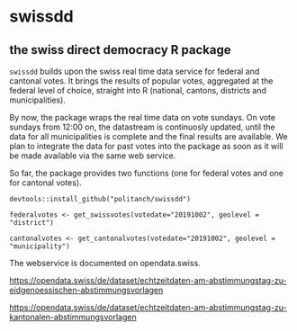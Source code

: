 # swissdd

## the swiss direct democracy R package

`swissdd` builds upon the swiss real time data service for federal and cantonal votes. It brings the results of popular votes, aggregated at the federal level of choice, straight into R (national, cantons, districts and municipalities).

By now, the package wraps the real time data on vote sundays. On vote sundays from 12:00 on, the datastream is continuosly updated, until the data for all municipalities is complete and the final results are available. We plan to integrate the data for past votes into the package as soon as it will be made available via the same web service.

So far, the package provides two functions (one for federal votes and one for cantonal votes).

```
devtools::install_github("politanch/swissdd")

federalvotes <- get_swissvotes(votedate="20191002", geolevel = "district")

cantonalvotes <- get_cantonalvotes(votedate="20191002", geolevel = "municipality")

```

The webservice is documented on opendata.swiss.

https://opendata.swiss/de/dataset/echtzeitdaten-am-abstimmungstag-zu-eidgenoessischen-abstimmungsvorlagen

https://opendata.swiss/de/dataset/echtzeitdaten-am-abstimmungstag-zu-kantonalen-abstimmungsvorlagen

